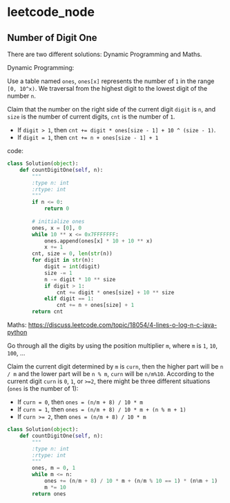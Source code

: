 # leetcode_node


## Number of Digit One

There are two different solutions: Dynamic Programming and Maths.

Dynamic Programming:

Use a table named `ones`, `ones[x]` represents the number of `1` in the range `[0, 10^x)`. We traversal from the highest digit to the lowest digit of the number `n`.

Claim that the number on the right side of the current digit `digit` is `n`, and `size` is the number of current digits, `cnt` is the number of `1`.

- If `digit > 1`, then `cnt += digit * ones[size - 1] + 10 ^ (size - 1)`.
- If `digit = 1`, then `cnt += n + ones[size - 1] + 1`

code:

```python
class Solution(object):
    def countDigitOne(self, n):
        """
        :type n: int
        :rtype: int
        """
        if n <= 0:
            return 0
        
        # initialize ones
        ones, x = [0], 0
        while 10 ** x <= 0x7FFFFFFF:
            ones.append(ones[x] * 10 + 10 ** x)
            x += 1
        cnt, size = 0, len(str(n))
        for digit in str(n):
            digit = int(digit)
            size -= 1
            n -= digit * 10 ** size
            if digit > 1:
                cnt += digit * ones[size] + 10 ** size
            elif digit == 1:
                cnt += n + ones[size] + 1
        return cnt
```

Maths: https://discuss.leetcode.com/topic/18054/4-lines-o-log-n-c-java-python

Go through all the digits by using the position multiplier `m`, where `m` is `1`, `10`, `100`, ...

Claim the current digit determined by `m` is `curn`, then the higher part will be `n / m` and the lower part will be `n % m`, `curn` will be `n/m%10`. According to the current digit `curn` is `0`, `1`, or `>=2`, there might be three different situations (`ones` is the number of 1):

- If `curn = 0`, then `ones = (n/m + 8) / 10 * m`
- If `curn = 1`, then `ones = (n/m + 8) / 10 * m + (n % m + 1)`
- If `curn >= 2`, then `ones = (n/m + 8) / 10 * m`

```python
class Solution(object):
    def countDigitOne(self, n):
        """
        :type n: int
        :rtype: int
        """
        ones, m = 0, 1
        while m <= n:
            ones += (n/m + 8) / 10 * m + (n/m % 10 == 1) * (n%m + 1)
            m *= 10
        return ones
```
